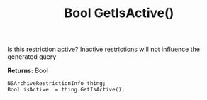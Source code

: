 ﻿---
uid: crmscript_ref_NSArchiveRestrictionInfo_GetIsActive
title: Bool GetIsActive()
intellisense: NSArchiveRestrictionInfo.GetIsActive
keywords: NSArchiveRestrictionInfo, GetIsActive
so.topic: reference
---

Is this restriction active?  Inactive restrictions will not influence the generated query

**Returns:** Bool


```crmscript
NSArchiveRestrictionInfo thing;
Bool isActive  = thing.GetIsActive();
```


